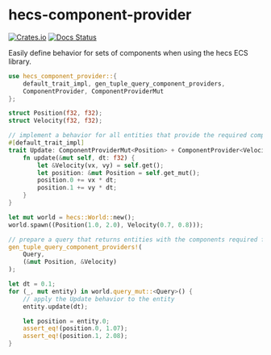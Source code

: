 # hecs-component-provider

[![Crates.io](https://img.shields.io/crates/v/hecs-component-provider.svg)](https://crates.io/crates/hecs-component-provider)
[![Docs Status](https://docs.rs/hecs-component-provider/badge.svg)](https://docs.rs/hecs-component-provider)

Easily define behavior for sets of components when using the hecs ECS library.

```rust
use hecs_component_provider::{
    default_trait_impl, gen_tuple_query_component_providers,
    ComponentProvider, ComponentProviderMut
};

struct Position(f32, f32);
struct Velocity(f32, f32);

// implement a behavior for all entities that provide the required components
#[default_trait_impl]
trait Update: ComponentProviderMut<Position> + ComponentProvider<Velocity> {
    fn update(&mut self, dt: f32) {
        let &Velocity(vx, vy) = self.get();
        let position: &mut Position = self.get_mut();
        position.0 += vx * dt;
        position.1 += vy * dt;
    }
}

let mut world = hecs::World::new();
world.spawn((Position(1.0, 2.0), Velocity(0.7, 0.8)));

// prepare a query that returns entities with the components required for the Update behavior
gen_tuple_query_component_providers!(
    Query,
    (&mut Position, &Velocity)
);

let dt = 0.1;
for (_, mut entity) in world.query_mut::<Query>() {
    // apply the Update behavior to the entity
    entity.update(dt);

    let position = entity.0;
    assert_eq!(position.0, 1.07);
    assert_eq!(position.1, 2.08);
}
```
